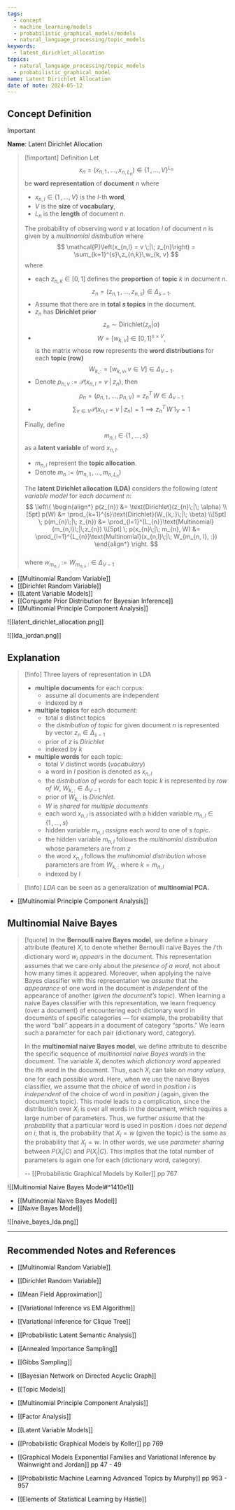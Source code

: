```yaml
---
tags:
  - concept
  - machine_learning/models
  - probabilistic_graphical_models/models
  - natural_language_processing/topic_models
keywords:
  - latent_dirichlet_allocation
topics:
  - natural_language_processing/topic_models
  - probabilistic_graphical_model
name: Latent Dirichlet Allocation
date of note: 2024-05-12
---
```


## Concept Definition

>[!important]
>**Name**: Latent Dirichlet Allocation


>[!important] Definition
>Let $$x_{n} = (x_{n, 1} \,{,}\ldots{,}\, x_{n, L_{n}}) \in \{ 1 \,{,}\ldots{,}\, V\}^{L_{n}}$$ be **word representation** of **document** $n$ where
>- $x_{n, l}\in \{ 1 \,{,}\ldots{,}\,V \}$ is the $l$-th **word**,
>- $V$ is the **size** of **vocabulary**, 
>- $L_{n}$ is the **length** of document $n$.
>  
>The probability of observing word $v$ at location $l$ of document $n$ is given by a *multinomial distribution* where
>$$
>\mathcal{P}\left(x_{n,l} = v \;|\; z_{n}\right) = \sum_{k=1}^{s}\,z_{n,k}\,w_{k, v}
>$$
>where 
>- each $z_{n,k} \in [0,1]$ defines the **proportion** of **topic** $k$ in document $n$. $$z_{n} =  (z_{n, 1} \,{,}\ldots{,}\,z_{n, s}) \in \Delta_{s-1}.$$
>- Assume that there are in **total $s$ topics** in the document.
>- $z_{n}$ has **Dirichlet prior** $$z_{n} \sim \text{Dirichlet}(z_{n}|\alpha)$$
>- $$W = [w_{k,v}]\in [0,1]^{s \times V},$$ is the matrix whose **row** represents the **word distributions** for each **topic (row)** $$W_{k,:} = [w_{k,v}, v\in V] \in \Delta_{V-1}.$$
>- Denote $p_{n,v} := \mathcal{P}\left(x_{n,l} = v \;|\; z_{n}\right)$, then  $$p_{n} = (p_{n,1} \,{,}\ldots{,}\,p_{n,V}) = z_{n}^{T}\,W \in \Delta_{v-1}$$
>- $$\sum_{v\in V}\mathcal{P}\left(x_{n,l} = v \;|\; z_{n}\right) = 1 \implies z_{n}^{T}\,W\,1_{V} = 1$$
>  
>Finally, define $$m_{n,l} \in \{ 1 \,{,}\ldots{,}\, s \}$$ as a **latent variable** of word $x_{n,l}$.
>- $m_{n,l}$ represent the **topic allocation**.    
>- Denote $m_{n} := (m_{n, 1} \,{,}\ldots{,}\,m_{n, L_{n}})$  
>  
>The **latent Dirichlet allocation (LDA)** considers the following *latent variable model* for *each document* $n$:
>$$
>\left\{
>\begin{align*}
> p(z_{n}) &= \text{Dirichlet}(z_{n}\;|\; \alpha) \\[5pt]
> p(W) &= \prod_{k=1}^{s}\text{Dirichlet}(W_{k,:}\;|\; \beta) \\[5pt]
> \; p(m_{n}\;|\; z_{n}) &= \prod_{l=1}^{L_{n}}\text{Multinomial}(m_{n,l}\;|\;z_{n}) \\[5pt]
> \; p(x_{n}\;|\; m_{n}, W) &=  \prod_{l=1}^{L_{n}}\text{Multinomial}(x_{n,l}\;|\; W_{m_{n, l}, :})
>\end{align*}
>\right.
>$$  
>where $w_{m_{n, l}}  := W_{m_{n, l}, :} \in \Delta_{V-1}$

- [[Multinomial Random Variable]]
- [[Dirichlet Random Variable]]
- [[Latent Variable Models]]
- [[Conjugate Prior Distribution for Bayesian Inference]]
- [[Multinomial Principle Component Analysis]]


![[latent_dirichlet_allocation.png]]

![[lda_jordan.png]]

## Explanation

>[!info]
>Three layers of representation in LDA
>- **multiple documents** for each corpus: 
>	- assume all documents are independent
>	- indexed by $n$
>- **multiple topics** for each document:
>	- total $s$ distinct topics
>	- the *distribution of topic* for given document $n$ is represented by vector $z_{n} \in \Delta_{s-1}$
>	- prior of $z$ is *Dirichlet*
>	- indexed by $k$
>- **multiple words** for each topic:
>	- total $V$ distinct words (*vocabulary*)
>	- a word in $l$ position is denoted as $x_{n,l}$
>	- the *distribution of words* for each topic $k$ is represented by *row of* $W$, $W_{k,:} \in \Delta_{V-1}$
>	- prior of $W_{k,:}$ is *Dirichlet*.
>	- $W$ is *shared* for *multiple documents*
>	- each word $x_{n,l}$ is associated with a hidden variable $m_{n,l} \in \{ 1 \,{,}\ldots{,}\, s\}$
>	- hidden variable $m_{n,l}$ *assigns* each *word* to one of $s$ *topic*.
>	- the hidden variable $m_{n,l}$ follows the *multinomial distribution* whose parameters are from $z$
>	- the word $x_{n,l}$ follows the *multinomial distribution* whose parameters are from $W_{k,:}$ where $k=m_{n,l}$
>	- indexed by $l$

>[!info]
>*LDA* can be seen as a generalization of **multinomial PCA.**

- [[Multinomial Principle Component Analysis]]


## Multinomial Naive Bayes

>[!quote]
>In the **Bernoulli naive Bayes model**, we define a binary attribute (feature) $X_{i}$ to denote whether Bernoulli naive Bayes the $i$’th dictionary word $w_{i}$ *appears* in the document. This representation assumes that we care only about the *presence of a word*, not about how many times it appeared. Moreover, when applying the naive Bayes classifier with this representation we *assume* that the *appearance* of one word in the document is *independent* of the appearance of another (*given the document’s topic*). When learning a naive Bayes classifier with this representation, we learn frequency (over a document) of encountering each dictionary word in documents of specific categories — for example, the probability that the word “ball” appears in a document of category “sports.” We learn such a parameter for each pair (dictionary word, category). 
>
>In the **multinomial naive Bayes model**, we define attribute to describe the specific sequence of *multinomial naive Bayes words* in the document. The variable $X_{i}$ denotes *which dictionary word* appeared the $i$th word in the document. Thus, each $X_i$ can take on *many values*, one for each possible word. Here, when we use the naive Bayes classifier, we assume that the *choice* of word in *position* $i$ is *independent* of the choice of word in *position* $j$ (again, given the document’s topic). This model leads to a complication, since the distribution over $X_{i}$ is over all words in the document, which requires a large number of parameters. Thus, we further *assume* that the *probability* that a particular word is used in position $i$ does *not depend on* $i$; that is, the probability that $X_i = w$ (given the topic) is the same as the probability that $X_j = w$. In other words, we use *parameter sharing* between $P (X_{i} | C)$ and $P(X_{j}| C)$. This implies that the total number of parameters is again one for each (dictionary word, category).
>
>
>-- [[Probabilistic Graphical Models by Koller]] pp 767

![[Multinomial Naive Bayes Model#^1410e1]]

- [[Multinomial Naive Bayes Model]]
- [[Naive Bayes Model]]

![[naive_bayes_lda.png]]






-----------
##  Recommended Notes and References



- [[Multinomial Random Variable]]
- [[Dirichlet Random Variable]]

- [[Mean Field Approximation]]
- [[Variational Inference vs EM Algorithm]]
- [[Variational Inference for Clique Tree]]

- [[Probabilistic Latent Semantic Analysis]]

- [[Annealed Importance Sampling]]
- [[Gibbs Sampling]]
- [[Bayesian Network on Directed Acyclic Graph]]
- [[Topic Models]]

- [[Multinomial Principle Component Analysis]]
- [[Factor Analysis]]
- [[Latent Variable Models]]


- [[Probabilistic Graphical Models by Koller]] pp 769
- [[Graphical Models Exponential Families and Variational Inference by Wainwright and Jordan]] pp 47 - 49
- [[Probabilistic Machine Learning Advanced Topics by Murphy]] pp 953 - 957
- [[Elements of Statistical Learning by Hastie]]